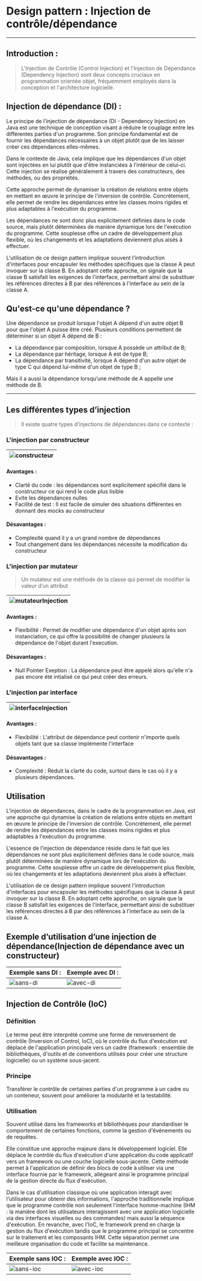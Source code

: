 # Design pattern : Injection de contrôle/dépendance
***


## Introduction :

> L'Injection de Contrôle (Control Injection) et l'Injection de Dépendance (Dependency Injection) sont deux concepts cruciaux en programmation orientée objet, fréquemment employés dans la conception et l'architecture logicielle.

## Injection de dépendance (DI) :

Le principe de l'injection de dépendance (DI - Dependency Injection) en Java est une technique de conception visant à réduire le couplage entre les différentes parties d'un programme. Son principe fondamental est de fournir les dépendances nécessaires à un objet plutôt que de les laisser créer ces dépendances elles-mêmes.

Dans le contexte de Java, cela implique que les dépendances d'un objet sont injectées en lui plutôt que d'être instanciées à l'intérieur de celui-ci. Cette injection se réalise généralement à travers des constructeurs, des méthodes, ou des propriétés.

Cette approche permet de dynamiser la création de relations entre objets en mettant en œuvre le principe de l'inversion de contrôle. Concrètement, elle permet de rendre les dépendances entre les classes moins rigides et plus adaptables à l'exécution du programme.

Les dépendances ne sont donc plus explicitement définies dans le code source, mais plutôt déterminées de manière dynamique lors de l'exécution du programme. Cette souplesse offre un cadre de développement plus flexible, où les changements et les adaptations deviennent plus aisés à effectuer.

L'utilisation de ce design pattern implique souvent l'introduction d'interfaces pour encapsuler les méthodes spécifiques que la classe A peut invoquer sur la classe B. En adoptant cette approche, on signale que la classe B satisfait les exigences de l'interface, permettant ainsi de substituer les références directes à B par des références à l'interface au sein de la classe A.

## Qu'est-ce qu'une dépendance ?

Une dépendance se produit lorsque l'objet A dépend d'un autre objet B pour que l'objet A puisse être créé. Plusieurs conditions permettent de déterminer si un objet A dépend de B :
- La dépendance par composition, lorsque A possède un attribut de B;
- La dépendance par héritage, lorsque A est de type B;
- La dépendance par transitivité, lorsque A dépend d'un autre objet de type C qui dépend lui-même d'un objet de type B ;

Mais il a aussi la dépendance lorsqu’une méthode de A  appelle une méthode de B.
***
## Les différentes types d’injection

> Il existe quatre types d'injections de dépendances dans ce contexte :
### L'injection par constructeur

| ![constructeur](https://github.com/GeniusTom-Dev/presentation-design-pattern/blob/main/assets/constructeur.png?raw=true) |
|--------------------------------------------------------------------------------------------------------------------------|

#### Avantages :
- Clarté du code : les dépendances sont explicitement spécifié dans le constructeur ce qui rend le code plus lisible
- Evite les dépendances nulles
- Facilité de test : Il est facile de simuler des situations différentes en donnant des mocks au constructeur  
#### Désavantages :
- Complexité quand il y a un grand nombre de dépendances
- Tout changement dans les dépendances nécessite la modification du constructeur

### L'injection par mutateur
> Un mutateur est une méthode de la classe qui permet de modifier la valeur d’un attribut

| ![mutateurInjection](https://github.com/GeniusTom-Dev/presentation-design-pattern/blob/main/assets/mutateurInjection.png?raw=true) |
|--------------------------------------------------------------------------------------------------------------------------------------|

#### Avantages :
- Flexibilité : Permet de modifier une dépendance d'un objet après son instanciation, ce qui offre la possibilité de changer plusieurs la dépendance de l'objet durant l'execution.
#### Désavantages :
- Null Pointer Exeption : La dépendance peut être appelé alors qu'elle n'a pas encore été intialisé ce qui peut créer des erreurs.

### L'injection par interface

| ![interfaceInjection](https://github.com/GeniusTom-Dev/presentation-design-pattern/blob/main/assets/interfaceInjection.png?raw=true) |
|--------------------------------------------------------------------------------------------------------------------------------------|

#### Avantages :
- Flexibilité : L'attribut de dépendance peut contenir n'importe quels objets tant que sa classe implémente l'interface
#### Désavantages :
- Complexité : Réduit la clarté du code, surtout dans le cas où il y a plusieurs dépendances.

## Utilisation

L'injection de dépendances, dans le cadre de la programmation en Java, est une approche qui dynamise la création de relations entre objets en mettant en œuvre le principe de l'inversion de contrôle. Concrètement, elle permet de rendre les dépendances entre les classes moins rigides et plus adaptables à l'exécution du programme.

L'essence de l'injection de dépendance réside dans le fait que les dépendances ne sont plus explicitement définies dans le code source, mais plutôt déterminées de manière dynamique lors de l'exécution du programme. Cette souplesse offre un cadre de développement plus flexible, où les changements et les adaptations deviennent plus aisés à effectuer.

L'utilisation de ce design pattern implique souvent l'introduction d'interfaces pour encapsuler les méthodes spécifiques que la classe A peut invoquer sur la classe B. En adoptant cette approche, on signale que la classe B satisfait les exigences de l'interface, permettant ainsi de substituer les références directes à B par des références à l'interface au sein de la classe A.

## Exemple d’utilisation d’une injection de dépendance(Injection de dépendance avec un constructeur)

|Exemple sans DI : | Exemple avec DI : |
|---|---|
| ![sans-di](https://github.com/GeniusTom-Dev/presentation-design-pattern/blob/main/assets/sans-di.png?raw=true) | ![avec-di](https://github.com/GeniusTom-Dev/presentation-design-pattern/blob/main/assets/avec-di.png?raw=true) |

## Injection de Contrôle (IoC)

### Définition
Le terme peut être interprété comme une forme de renversement de contrôle (Inversion of Control, IoC), où le contrôle du flux d'exécution est déplacé de l'application principale vers un cadre (framework : ensemble de bibliothèques, d'outils et de conventions utilisés pour créer une structure logicielle) ou un système sous-jacent.

### Principe
Transférer le contrôle de certaines parties d'un programme à un cadre ou un conteneur, souvent pour améliorer la modularité et la testabilité.

### Utilisation
Souvent utilisé dans les frameworks et bibliothèques pour standardiser le comportement de certaines fonctions, comme la gestion d'événements ou de requêtes.

Elle constitue une approche majeure dans le développement logiciel. Elle déplace le contrôle du flux d'exécution d'une application du code applicatif vers un framework ou une couche logicielle sous-jacente. Cette méthode permet à l'application de définir des blocs de code à utiliser via une interface fournie par le framework, allégeant ainsi le programme principal de la gestion directe du flux d'exécution.

Dans le cas d'utilisation classique où une application interagit avec l'utilisateur pour obtenir des informations, l'approche traditionnelle implique que le programme contrôle non seulement l'interface homme-machine (IHM : la manière dont les utilisateurs interagissent avec une application logicielle via des interfaces visuelles ou des commandes) mais aussi la séquence d'exécution. En revanche, avec l'IoC, le framework prend en charge la gestion du flux d'exécution tandis que le programme principal se concentre sur le traitement et les composants IHM. Cette séparation permet une meilleure organisation du code et facilite sa maintenance.

| Exemple sans IOC :                                                                                               | Exemple avec IOC :                                                                                               |
|------------------------------------------------------------------------------------------------------------------|------------------------------------------------------------------------------------------------------------------|
| ![sans-ioc](https://github.com/GeniusTom-Dev/presentation-design-pattern/blob/main/assets/sans-ioc.png?raw=true) | ![avec-ioc](https://github.com/GeniusTom-Dev/presentation-design-pattern/blob/main/assets/avec-ioc.png?raw=true) |

